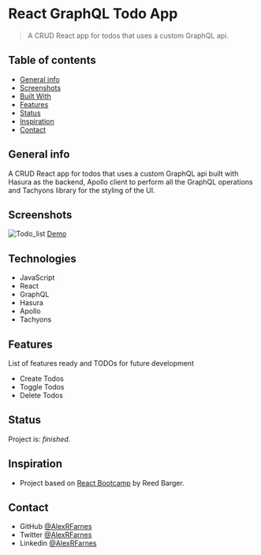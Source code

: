 # React GraphQL Todo App

> A CRUD React app for todos that uses a custom GraphQL api.

## Table of contents

- [General info](#general-info)
- [Screenshots](#screenshots)
- [Built With](#built-with)
- [Features](#features)
- [Status](#status)
- [Inspiration](#inspiration)
- [Contact](#contact)

## General info

A CRUD React app for todos that uses a custom GraphQL api built with Hasura as the backend, Apollo client to perform all the GraphQL operations and Tachyons library for the styling of the UI.

## Screenshots

![Todo_list](https://user-images.githubusercontent.com/57517804/130412976-714b1bb0-03e9-4f5e-a010-2d5730c165da.png)
[Demo](https://happy-villani-0847fb.netlify.app)

## Technologies

- JavaScript
- React
- GraphQL
- Hasura
- Apollo
- Tachyons

## Features

List of features ready and TODOs for future development

- Create Todos
- Toggle Todos
- Delete Todos

## Status

Project is: _finished_.

## Inspiration

- Project based on [React Bootcamp](https://reactbootcamp.com/) by Reed Barger.

## Contact

- GitHub [@AlexRFarnes](https://github.com/AlexRFarnes)
- Twitter [@AlexRFarnes](https://twitter.com/alexrfarnes)
- Linkedin [@AlexRFarnes](https://www.linkedin.com/in/alexrfarnes/)
